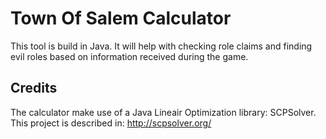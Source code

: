 # Town Of Salem Calculator
This tool is build in Java. It will help with checking role claims and finding evil roles based on information received during the game.

## Credits
The calculator make use of a Java Lineair Optimization library: SCPSolver. This project is described in: http://scpsolver.org/
